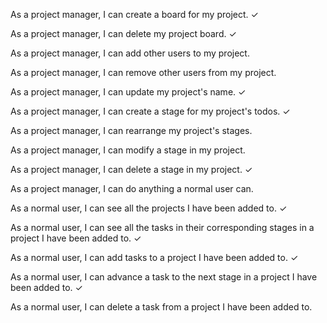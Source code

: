 As a project manager, I can create a board for my project. &check;

As a project manager, I can delete my project board. &check;

As a project manager, I can add other users to my project.

As a project manager, I can remove other users from my project.

As a project manager, I can update my project's name. &check;

As a project manager, I can create a stage for my project's todos. &check;

As a project manager, I can rearrange my project's stages.

As a project manager, I can modify a stage in my project.

As a project manager, I can delete a stage in my project. &check;

As a project manager, I can do anything a normal user can.

As a normal user, I can see all the projects I have been added to. &check;

As a normal user, I can see all the tasks in their corresponding stages in a project I have been added to. &check;

As a normal user, I can add tasks to a project I have been added to. &check;

As a normal user, I can advance a task to the next stage in a project I have been added to. &check;

As a normal user, I can delete a task from a project I have been added to.
